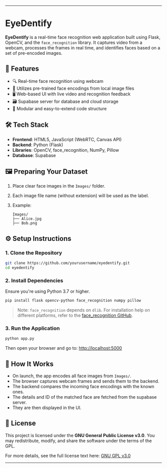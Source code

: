 
---

# EyeDentify

**EyeDentify** is a real-time face recognition web application built using Flask, OpenCV, and the `face_recognition` library. It captures video from a webcam, processes the frames in real time, and identifies faces based on a set of pre-encoded images.

## 🚀 Features

* 🔍 Real-time face recognition using webcam
* 🧠 Utilizes pre-trained face encodings from local image files
* 🖥️ Web-based UI with live video and recognition feedback
* 🗃️ Supabase server for database and cloud storage
* 🧰 Modular and easy-to-extend code structure

## 🛠️ Tech Stack

* **Frontend**: HTML5, JavaScript (WebRTC, Canvas API)
* **Backend**: Python (Flask)
* **Libraries**: OpenCV, face\_recognition, NumPy, Pillow
* **Database**: Supabase


## 🖼️ Preparing Your Dataset

1. Place clear face images in the `Images/` folder.
2. Each image file name (without extension) will be used as the label.
3. Example:

   ```
   Images/
   ├── Alice.jpg
   ├── Bob.png
   ```

## ⚙️ Setup Instructions

### 1. Clone the Repository

```bash
git clone https://github.com/yourusername/eyedentify.git
cd eyedentify
```

### 2. Install Dependencies

Ensure you're using Python 3.7 or higher.

```bash
pip install flask opencv-python face_recognition numpy pillow
```

> Note: `face_recognition` depends on `dlib`. For installation help on different platforms, refer to the [face\_recognition GitHub](https://github.com/ageitgey/face_recognition#installation).

### 3. Run the Application

```bash
python app.py
```

Then open your browser and go to: [http://localhost:5000](http://localhost:5000)

## 🧪 How It Works

* On launch, the app encodes all face images from `Images/`.
* The browser captures webcam frames and sends them to the backend.
* The backend compares the incoming face encodings with the known ones.
* The details and ID of the matched face are fetched from the supabase server.
* They are then displayed in the UI.



## 📜 License

This project is licensed under the **GNU General Public License v3.0**.
You may redistribute, modify, and share the software under the terms of the GPL.

For more details, see the full license text here: [GNU GPL v3.0](https://www.gnu.org/licenses/gpl-3.0.en.html)

---
